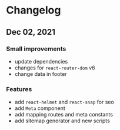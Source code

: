 # Changelog

## Dec 02, 2021

### Small improvements

- update dependencies
- changes for `react-router-dom` v6
- change data in footer

### Features

- add `react-helmet` and `react-snap` for seo
- add `Meta` component
- add mapping routes and meta constants
- add sitemap generator and new scripts
